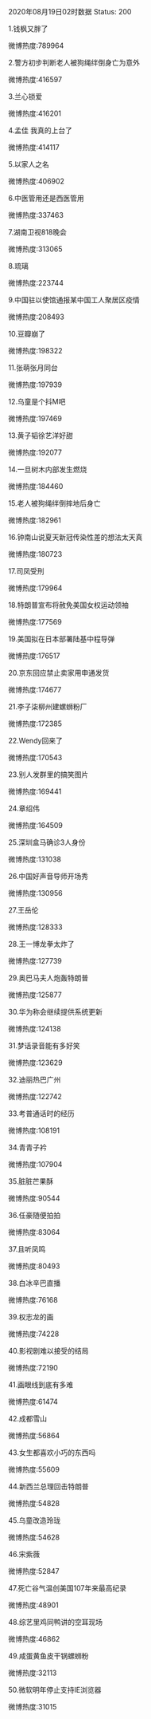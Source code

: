 2020年08月19日02时数据
Status: 200

1.钱枫又胖了

微博热度:789964

2.警方初步判断老人被狗绳绊倒身亡为意外

微博热度:416597

3.兰心锁爱

微博热度:416201

4.孟佳 我真的上台了

微博热度:414117

5.以家人之名

微博热度:406902

6.中医管用还是西医管用

微博热度:337463

7.湖南卫视818晚会

微博热度:313065

8.琉璃

微博热度:223744

9.中国驻以使馆通报某中国工人聚居区疫情

微博热度:208493

10.豆瓣崩了

微博热度:198322

11.张萌张月同台

微博热度:197939

12.乌童是个抖M吧

微博热度:197469

13.黄子韬徐艺洋好甜

微博热度:192077

14.一旦树木内部发生燃烧

微博热度:184460

15.老人被狗绳绊倒摔地后身亡

微博热度:182961

16.钟南山说夏天新冠传染性差的想法太天真

微博热度:180723

17.司凤受刑

微博热度:179964

18.特朗普宣布将赦免美国女权运动领袖

微博热度:177569

19.美国拟在日本部署陆基中程导弹

微博热度:176517

20.京东回应禁止卖家用申通发货

微博热度:174677

21.李子柒柳州建螺蛳粉厂

微博热度:172385

22.Wendy回来了

微博热度:170543

23.别人发群里的搞笑图片

微博热度:169441

24.章绍伟

微博热度:164509

25.深圳盒马确诊3人身份

微博热度:131038

26.中国好声音导师开场秀

微博热度:130956

27.王岳伦

微博热度:128333

28.王一博龙拳太炸了

微博热度:127739

29.奥巴马夫人炮轰特朗普

微博热度:125877

30.华为称会继续提供系统更新

微博热度:124138

31.梦话录音能有多好笑

微博热度:123629

32.迪丽热巴广州

微博热度:122742

33.考普通话时的经历

微博热度:108191

34.青青子衿

微博热度:107904

35.脏脏芒果酥

微博热度:90544

36.任豪随便拍拍

微博热度:83064

37.且听凤鸣

微博热度:80493

38.白冰辛巴直播

微博热度:76168

39.权志龙的画

微博热度:74228

40.影视剧难以接受的结局

微博热度:72190

41.画眼线到底有多难

微博热度:61474

42.成都雪山

微博热度:56864

43.女生都喜欢小巧的东西吗

微博热度:55609

44.新西兰总理回击特朗普

微博热度:54828

45.乌童改造玲珑

微博热度:54628

46.宋紫薇

微博热度:52847

47.死亡谷气温创美国107年来最高纪录

微博热度:48901

48.综艺里鸡同鸭讲的空耳现场

微博热度:46862

49.咸蛋黄鱼皮干锅螺蛳粉

微博热度:32113

50.微软明年停止支持IE浏览器

微博热度:31015

